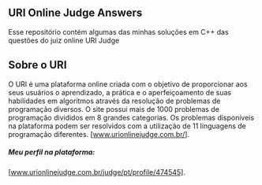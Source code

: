## URI Online Judge Answers

Esse repositório contém algumas das minhas soluções em C++ das questões do juiz online URI Judge

## Sobre o URI
O URI é uma plataforma online criada com o objetivo de proporcionar aos seus usuários o aprendizado, a prática e o aperfeiçoamento de suas habilidades em algoritmos através da resolução de problemas de programação diversos. O site
possui mais de 1000 problemas de programação divididos em 8 grandes categorias.
Os problemas disponíveis na plataforma podem ser resolvidos com a utilização
de 11 linguagens de programação diferentes.
[www.urionlinejudge.com.br/].

##### Meu perfil na plataforma: 
[www.urionlinejudge.com.br/judge/pt/profile/474545].

